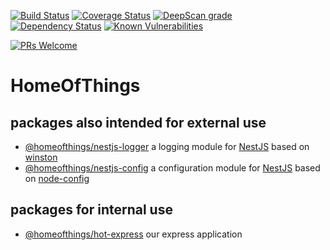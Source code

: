 [![Build Status](https://api.travis-ci.com/gms1/HomeOfThings.svg?branch=master)](https://travis-ci.com/gms1/HomeOfThings)
[![Coverage Status](https://codecov.io/gh/gms1/HomeOfThings/branch/master/graph/badge.svg)](https://codecov.io/gh/gms1/HomeOfThings)
[![DeepScan grade](https://deepscan.io/api/teams/439/projects/987/branches/1954/badge/grade.svg)](https://deepscan.io/dashboard#view=project&tid=439&pid=987&bid=1954)
[![Dependency Status](https://david-dm.org/gms1/HomeOfThings.svg)](https://david-dm.org/gms1/HomeOfThings)
[![Known Vulnerabilities](https://snyk.io/test/github/gms1/HomeOfThings/badge.svg)](https://snyk.io/test/github/gms1/HomeOfThings)

[![PRs Welcome](https://img.shields.io/badge/PRs-welcome-brightgreen.svg?style=flat-square)](http://makeapullrequest.com)
# HomeOfThings

## packages also intended for external use

- [@homeofthings/nestjs-logger](projects/node/libs/nestjs-logger/README.md)
a logging module for [NestJS](https://docs.nestjs.com/) based on [winston](https://www.npmjs.com/package/winston)
- [@homeofthings/nestjs-config](projects/node/libs/nestjs-config/README.md)
a configuration module for [NestJS](https://docs.nestjs.com/) based on [node-config](https://www.npmjs.com/package/config)

## packages for internal use

- [@homeofthings/hot-express](projects/node/libs/hot-express/README.md)
our express application
